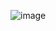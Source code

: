 ![image](https://github.com/Vishal-Singh-Thapa/Password-Generator/assets/97399478/029db85b-d7ee-45dc-b8e0-f0d52564145c)

